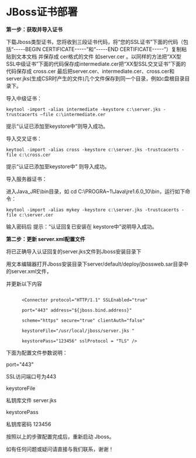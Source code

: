 

# JBoss证书部署

**第一步：获取并导入证书**

下载Jboss类型证书，您将收到三段证书代码，将“您的SSL证书”下面的代码（包括“-----BEGIN
CERTIFICATE-----”和“-----END CERTIFICATE-----”）复制粘贴到文本文档 并保存成
cer格式的文件 如server.cer
。以同样的方法把“XX型SSL中级证书”下面的代码保存成intermediate.cer把“XX型SSL交叉证书”下面的代码保存成
cross.cer
最后把server.cer、intermediate.cer、cross.cer和server.jks(生成CSR时产生的文件)几个文件保存到同一个目录，例如c盘根目录目录下。

导入中级证书：

`keytool -import -alias intermediate -keystore c:\server.jks
-trustcacerts –file c:\intermediate.cer`

提示“认证已添加至keystore中”则导入成功。

导入交叉证书：

`keytool -import -alias cross -keystore c:\server.jks -trustcacerts
-file c:\cross.cer`

提示“认证已添加至keystore中” 则导入成功。

导入服务器证书：

进入Java\_JRE\\bin目录，如 cd C:\\PROGRA\~1\\Java\\jre1.6.0\_10\\bin，运行如下命令：

`keytool -import -alias mykey -keystore c:\server.jks -trustcacerts
-file c:\server.cer`

输入密码后 提示：“认证回复已安装在 keystore中”说明导入成功。

**第二步：更新 server.xml配置文件**

将已正确导入认证回复的server.jks文件到Jboss安装目录下

用文本编辑器打开Jboss安装目录下server/default/deploy/jbossweb.sar目录中的server.xml文件，

并更新以下内容

``` 

      <Connector protocol="HTTP/1.1" SSLEnabled="true" 

      port="443" address="${jboss.bind.address}"

      scheme="https" secure="true" clientAuth="false" 

      keystoreFile="/usr/local/jboss/server.jks "

      keystorePass="123456" sslProtocol = "TLS" />
```

下面为配置文件参数说明：

port="443"

SSL访问端口号为443

keystoreFile

私钥库文件 server.jks

keystorePass

私钥库密码 123456

按照以上的步骤配置完成后，重新启动 Jboss。

如有任何问题或疑问请直接与我们联系，谢谢！
